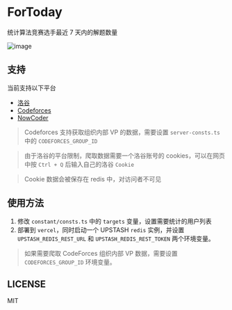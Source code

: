 # ForToday

统计算法竞赛选手最近 7 天内的解题数量

![image](https://github.com/Zxilly/ForToday/assets/31370133/d4995a32-0ebf-426c-88b7-3361973802b0)

## 支持

当前支持以下平台

-   [洛谷](https://www.luogu.com.cn/)
-   [Codeforces](https://codeforces.com/)
-   [NowCoder](https://ac.nowcoder.com/)

> Codeforces 支持获取组织内部 VP 的数据，需要设置 `server-consts.ts` 中的 `CODEFORCES_GROUP_ID`

> 由于洛谷的平台限制，爬取数据需要一个洛谷账号的 cookies，可以在网页中按 `Ctrl + Q` 后输入自己的洛谷 `Cookie`

> Cookie 数据会被保存在 redis 中，对访问者不可见

## 使用方法

1. 修改 `constant/consts.ts` 中的 `targets` 变量，设置需要统计的用户列表
2. 部署到 `vercel`，同时启动一个 UPSTASH `redis` 实例，并设置 `UPSTASH_REDIS_REST_URL` 和 `UPSTASH_REDIS_REST_TOKEN` 两个环境变量。

> 如果需要爬取 CodeForces 组织内部 VP 数据，需要设置 `CODEFORCES_GROUP_ID` 环境变量。

## LICENSE

MIT
